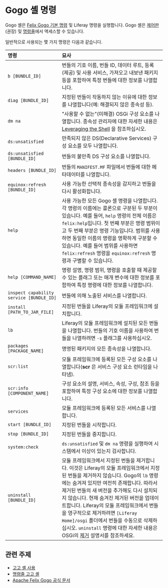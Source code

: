 # Gogo 셸 명령

Gogo 셸은 [Felix Gogo 기본 명령](https://felix.apache.org/documentation/subprojects/apache-felix-gogo.html#basic-commands) 및 Liferay 명령을 실행합니다. Gogo 셸은 [제어판](../using-the-gogo-shell.md) (권장) 및 [명령줄](./command-line-gogo-shell.md)에서 액세스할 수 있습니다.

일반적으로 사용되는 몇 가지 명령은 다음과 같습니다.

| 명령                                       | 묘사                                                                                                                                                                                                                                                                                                                                                                                            |
|:---------------------------------------- |:--------------------------------------------------------------------------------------------------------------------------------------------------------------------------------------------------------------------------------------------------------------------------------------------------------------------------------------------------------------------------------------------- |
| `b [BUNDLE_ID]`                          | 번들의 기호 이름, 번들 ID, 데이터 루트, 등록(제공) 및 사용 서비스, 가져오고 내보낸 패키지 등을 포함하여 특정 번들에 대한 정보를 나열합니다.                                                                                                                                                                                                                                                                                                          |
| `diag [BUNDLE_ID]`                       | 지정된 번들이 작동하지 않는 이유에 대한 정보를 나열합니다(예: 해결되지 않은 종속성 등).                                                                                                                                                                                                                                                                                                                                           |
| `dm na`                                  | "사용할 수 없는"(미해결) OSGi 구성 요소를 나열합니다. 종속성 관리자에 대한 자세한 내용은 [Leveraging the Shell](http://felix.apache.org/documentation/subprojects/apache-felix-dependency-manager/tutorials/leveraging-the-shell.html) 을 참조하십시오.                                                                                                                                                                                |
| `ds:unsatisfied`                         | 만족되지 않은 DS(Declarative Services) 구성 요소를 모두 나열합니다.                                                                                                                                                                                                                                                                                                                                             |
| `ds:unsatisfied [BUNDLE_ID]`             | 번들의 불만족 DS 구성 요소를 나열합니다.                                                                                                                                                                                                                                                                                                                                                                      |
| `headers [BUNDLE_ID]`                    | 번들의 `MANIFEST.MF` 파일에서 번들에 대한 메타데이터를 나열합니다.                                                                                                                                                                                                                                                                                                                                                   |
| `equinox:refresh [BUNDLE_ID]`            | 사용 가능한 선택적 종속성을 감지하고 번들을 다시 활성화합니다.                                                                                                                                                                                                                                                                                                                                                           |
| `help`                                   | 사용 가능한 모든 Gogo 셸 명령을 나열합니다. 각 명령의 이름에는 콜론으로 구분된 두 부분이 있습니다. 예를 들어, `help` 명령의 전체 이름은 `felix:help`입니다. 첫 번째 부분은 명령 범위이고 두 번째 부분은 명령 기능입니다. 범위를 사용하면 동일한 이름의 명령을 명확하게 구분할 수 있습니다. 예를 들어 범위를 사용하면 `felix:refresh` 명령을 `equinox:refresh` 명령과 구별할 수 있습니다.                                                                                                                                          |
| `help [COMMAND_NAME]`                    | 명령 설명, 명령 범위, 명령을 호출할 때 제공할 수 있는 플래그 또는 매개 변수에 대한 정보를 포함하여 특정 명령에 대한 정보를 나열합니다.                                                                                                                                                                                                                                                                                                               |
| `inspect capability service [BUNDLE_ID]` | 번들에 의해 노출된 서비스를 나열합니다.                                                                                                                                                                                                                                                                                                                                                                        |
| `install [PATH_TO_JAR_FILE]`             | 지정된 번들을 Liferay의 모듈 프레임워크에 설치합니다.                                                                                                                                                                                                                                                                                                                                                             |
| `lb`                                     | Liferay의 모듈 프레임워크에 설치된 모든 번들을 나열합니다. 번들의 기호 이름을 사용하여 번들을 나열하려면 `-s` 플래그를 사용하십시오.                                                                                                                                                                                                                                                                                                              |
| `packages [PACKAGE_NAME]`                | 명명된 패키지의 모든 종속성을 나열합니다.                                                                                                                                                                                                                                                                                                                                                                       |
| `scr:list`                               | 모듈 프레임워크에 등록된 모든 구성 요소를 나열합니다(**scr** 은 서비스 구성 요소 런타임을 나타냄).                                                                                                                                                                                                                                                                                                                                    |
| `scr:info [COMPONENT_NAME]`              | 구성 요소의 설명, 서비스, 속성, 구성, 참조 등을 포함하여 특정 구성 요소에 대한 정보를 나열합니다.                                                                                                                                                                                                                                                                                                                                    |
| `services`                               | 모듈 프레임워크에 등록된 모든 서비스를 나열합니다.                                                                                                                                                                                                                                                                                                                                                                  |
| `start [BUNDLE_ID]`                      | 지정된 번들을 시작합니다.                                                                                                                                                                                                                                                                                                                                                                                |
| `stop [BUNDLE_ID]`                       | 지정된 번들을 중지합니다.                                                                                                                                                                                                                                                                                                                                                                                |
| `system:check`                           | `ds:unsatisfied` 및 `dm na` 명령을 실행하여 시스템에서 이상이 있는지 검사합니다.                                                                                                                                                                                                                                                                                                                                      |
| `uninstall [BUNDLE_ID]`                  | 모듈 프레임워크에서 지정된 번들을 제거합니다. 이것은 Liferay의 모듈 프레임워크에서 지정된 번들을 제거하지 않습니다. Gogo의 `lb` 명령에는 숨겨져 있지만 여전히 존재합니다. 따라서 제거된 번들의 새 버전을 추가해도 다시 설치되지 않습니다. 현재 숨겨진 제거된 버전을 업데이트합니다. Liferay의 모듈 프레임워크에서 번들을 영구적으로 제거하려면 `[Liferay Home]/osgi` 폴더에서 번들을 수동으로 삭제하십시오. `uninstall` 명령에 대한 자세한 내용은 OSGi의 [제거](https://osgi.org/javadoc/r6/core/org/osgi/framework/Bundle.html#uninstall\(\) ) 설명서를 참조하세요. |

## 관련 주제

* [고고 셸 사용](../using-the-gogo-shell.md)
* [명령줄 고고 셸](./command-line-gogo-shell.md)
* [Apache Felix Gogo 공식 문서](http://felix.apache.org/documentation/subprojects/apache-felix-gogo.html)